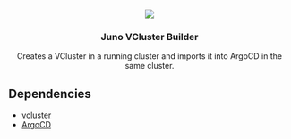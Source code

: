 <br />
<p align="center">
    <img src="https://avatars.githubusercontent.com/u/9037579?v=4"/>
    <h3 align="center">Juno VCluster Builder</h3>
    <p align="center">
        Creates a VCluster in a running cluster and imports it into ArgoCD in the same cluster.
    </p>
</p>

## Dependencies

- [vcluster](https://www.vcluster.com/)
- [ArgoCD](https://argo-cd.readthedocs.io/en/stable/)

